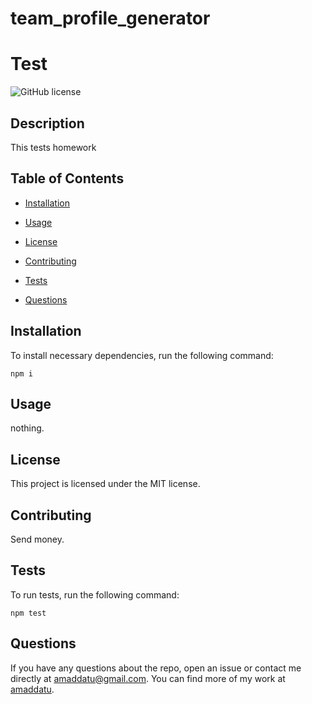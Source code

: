 # team_profile_generator
# Test
![GitHub license](https://img.shields.io/badge/license-MIT-blue.svg)

## Description

This tests homework

## Table of Contents 

* [Installation](#installation)

* [Usage](#usage)

* [License](#license)

* [Contributing](#contributing)

* [Tests](#tests)

* [Questions](#questions)

## Installation

To install necessary dependencies, run the following command:

```
npm i
```

## Usage

nothing.

## License

This project is licensed under the MIT license.
  
## Contributing

Send money.

## Tests

To run tests, run the following command:

```
npm test
```

## Questions

If you have any questions about the repo, open an issue or contact me directly at amaddatu@gmail.com. You can find more of my work at [amaddatu](https://github.com/amaddatu/).

